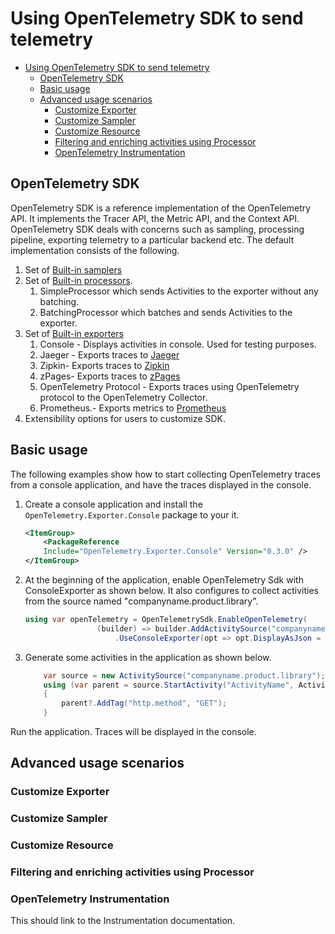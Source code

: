 # Using OpenTelemetry SDK to send telemetry

- [Using OpenTelemetry SDK to send
  telemetry](#using-opentelemetry-sdk-to-send-telemetry)
  - [OpenTelemetry SDK](#opentelemetry-sdk)
  - [Basic usage](#basic-usage)
  - [Advanced usage scenarios](#advanced-usage-scenarios)
    - [Customize Exporter](#customize-exporter)
    - [Customize Sampler](#customize-sampler)
    - [Customize Resource](#customize-resource)
    - [Filtering and enriching activities using
      Processor](#filtering-and-enriching-activities-using-processor)
    - [OpenTelemetry Instrumentation](#opentelemetry-instrumentation)

## OpenTelemetry SDK

OpenTelemetry SDK is a reference implementation of the OpenTelemetry API. It
implements the Tracer API, the Metric API, and the Context API. OpenTelemetry
SDK deals with concerns such as sampling, processing pipeline, exporting
telemetry to a particular backend etc. The default implementation consists of
the following.

1. Set of [Built-in
   samplers](https://github.com/open-telemetry/opentelemetry-specification/blob/master/specification/trace/sdk.md#built-in-samplers)
2. Set of [Built-in
   processors](https://github.com/open-telemetry/opentelemetry-specification/blob/master/specification/trace/sdk.md#built-in-span-processors).
   1. SimpleProcessor which sends Activities to the exporter without any
      batching.
   2. BatchingProcessor which batches and sends Activities to the exporter.
3. Set of [Built-in
   exporters](https://github.com/open-telemetry/opentelemetry-specification/blob/master/specification/trace/sdk.md#span-exporter)
   1. Console - Displays activities in console. Used for testing purposes.
   2. Jaeger - Exports traces to [Jaeger](https://www.jaegertracing.io/)
   3. Zipkin- Exports traces to [Zipkin](https://zipkin.io/)
   4. zPages- Exports traces to [zPages](https://opencensus.io/zpages/)
   5. OpenTelemetry Protocol - Exports traces using OpenTelemetry protocol to
      the OpenTelemetry Collector.
   6. Prometheus.- Exports metrics to [Prometheus](https://prometheus.io/)
4. Extensibility options for users to customize SDK.

## Basic usage

The following examples show how to start collecting OpenTelemetry traces from a
console application, and have the traces displayed in the console.

1. Create a console application and install the `OpenTelemetry.Exporter.Console`
   package to your it.

    ```xml
    <ItemGroup>
        <PackageReference
        Include="OpenTelemetry.Exporter.Console" Version="0.3.0" />
    </ItemGroup>
    ```

2. At the beginning of the application, enable OpenTelemetry Sdk with
   ConsoleExporter as shown below. It also configures to collect activities from
   the source named "companyname.product.library".

    ```csharp
    using var openTelemetry = OpenTelemetrySdk.EnableOpenTelemetry(
                    (builder) => builder.AddActivitySource("companyname.product.library")
                        .UseConsoleExporter(opt => opt.DisplayAsJson = options.DisplayAsJson));
    ```

3. Generate some activities in the application as shown below.

    ```csharp
        var source = new ActivitySource("companyname.product.library");
        using (var parent = source.StartActivity("ActivityName", ActivityKind.Server))
        {
            parent?.AddTag("http.method", "GET");
        }
    ```

Run the application. Traces will be displayed in the console.

## Advanced usage scenarios

### Customize Exporter

### Customize Sampler

### Customize Resource

### Filtering and enriching activities using Processor

### OpenTelemetry Instrumentation

This should link to the Instrumentation documentation.
